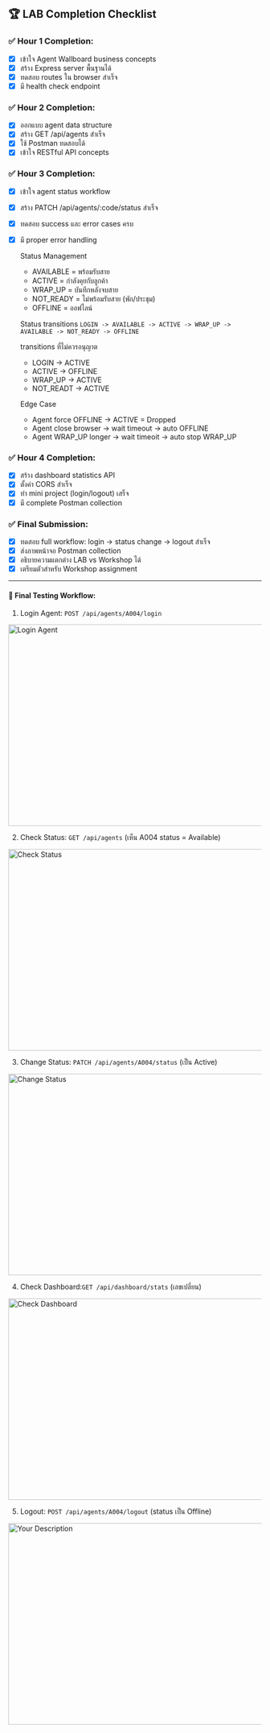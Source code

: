 ## 🏆 LAB Completion Checklist

### ✅ Hour 1 Completion:
- [x] เข้าใจ Agent Wallboard business concepts
- [x] สร้าง Express server พื้นฐานได้
- [x] ทดสอบ routes ใน browser สำเร็จ
- [x] มี health check endpoint

### ✅ Hour 2 Completion:
- [x] ออกแบบ agent data structure
- [x] สร้าง GET /api/agents สำเร็จ
- [x] ใช้ Postman ทดสอบได้
- [x] เข้าใจ RESTful API concepts

### ✅ Hour 3 Completion:
- [x] เข้าใจ agent status workflow
- [x] สร้าง PATCH /api/agents/:code/status สำเร็จ
- [x] ทดสอบ success และ error cases ครบ
- [x] มี proper error handling
      
    Status Management
    - AVAILABLE  = พร้อมรับสาย
    - ACTIVE     = กำลังคุยกับลูกค้า
    - WRAP_UP    = บันทึกหลังจบสาย
    - NOT_READY  = ไม่พร้อมรับสาย (พัก/ประชุม)
    - OFFLINE    = ออฟไลน์
    
    Status transitions
    ``` LOGIN -> AVAILABLE -> ACTIVE -> WRAP_UP -> AVAILABLE -> NOT_READY -> OFFLINE ```
    
    transitions ที่ไม่ควรอนุญาต
    - LOGIN -> ACTIVE
    - ACTIVE -> OFFLINE
    - WRAP_UP -> ACTIVE
    - NOT_READT -> ACTIVE
    
    Edge Case
    - Agent force OFFLINE -> ACTIVE = Dropped
    - Agent close browser -> wait timeout -> auto OFFLINE
    - Agent WRAP_UP longer -> wait timeoit -> auto stop WRAP_UP

### ✅ Hour 4 Completion:
- [x] สร้าง dashboard statistics API
- [x] ตั้งค่า CORS สำเร็จ
- [x] ทำ mini project (login/logout) เสร็จ
- [x] มี complete Postman collection

### ✅ Final Submission:
- [x] ทดสอบ full workflow: login → status change → logout สำเร็จ
- [x] ส่งภาพหน้าจอ Postman collection
- [x] อธิบายความแตกต่าง LAB vs Workshop ได้
- [x] เตรียมตัวสำหรับ Workshop assignment

---
#### 🧪 Final Testing Workflow:
1. Login Agent: `POST /api/agents/A004/login`
<img src="https://drive.google.com/uc?export=view&id=11xDkKXeI5h_9lUyAETx_a5RX4dGbgDwL" alt="Login Agent" width="1000" height="400">

2. Check Status: `GET /api/agents` (เห็น A004 status = Available)
<img src="https://drive.google.com/uc?export=view&id=13Wgl27vUlxZog463SiKcqUTXaUK1q8ZE" alt="Check Status" width="1000" height="400">

3. Change Status: `PATCH /api/agents/A004/status` (เป็น Active)
<img src="https://drive.google.com/uc?export=view&id=1giQ1JJz_v1hPytbUskXvdQSANGZ7gl_C" alt="Change Status" width="1000" height="400">

4. Check Dashboard:`GET /api/dashboard/stats` (เลขเปลี่ยน)
<img src="https://drive.google.com/uc?export=view&id=101FrXSgcUpACRPWNVsw-BY0zeszCosIN" alt="Check Dashboard" width="1000" height="400">

5. Logout: `POST /api/agents/A004/logout` (status เป็น Offline)
<img src="https://drive.google.com/uc?export=view&id=10_O6ofUlOar8R6RJRHEZa386hYNnoB-0" alt="Your Description" width="1000" height="400">
